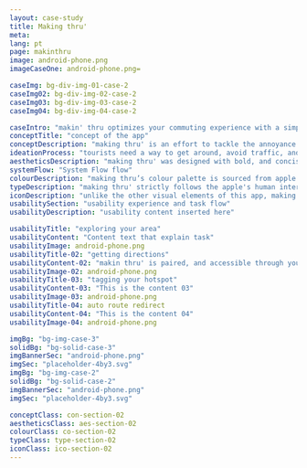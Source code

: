 ```yaml
---
layout: case-study
title: Making thru'
meta:
lang: pt
page: makinthru
image: android-phone.png
imageCaseOne: android-phone.png=

caseImg: bg-div-img-01-case-2
caseImg02: bg-div-img-02-case-2
caseImg03: bg-div-img-03-case-2
caseImg04: bg-div-img-04-case-2

caseIntro: "makin' thru optimizes your commuting experience with a simple and intuitive interface. it provides instant rerouting to help you avoid traffic. overviews traffic alerts, construction zones, crashes and hazards to avoid on the road. gas-pricing tips to help you find the cheapest gas on your way. offline navigation and directions guide is offered without the use of internet. this app was developed to better assist your making thru' of the day"
conceptTitle: "concept of the app"
conceptDescription: "making thru' is an effort to tackle the annoyance that comes when traveling, not being able to use cel service to get through the city. making thru' was created to be both tangible and intuitive to better your navigating experience"
ideationProcess: "tourists need a way to get around, avoid traffic, and find hotspots without the need of internet or constant use of cellular data. They also need a way to be able to bookmark their favourite spots around the city to reference back to them whenever they want."
aestheticsDescription: "making thru' was designed with bold, and concise visual elements and a simple app flow so users can get to where they want to even in remote areas"
systemFlow: "System Flow flow"
colourDescription: "making thru’s colour palette is sourced from apple's material kit and is inspired by . The primary colours of dark purple and different tints blue set a subdued and serious tone while the pink accent colour adds a sense of vibrancy and excitement."
typeDescription: "making thru' strictly follows the apple's human interface typography guidelines. san franscisco is the standard typeface for apple ios, and it's a legible and consistent sans-serif typeface"
iconDescription: "unlike the other visual elements of this app, making thru carries it's own authentic iconography. these icons were designed to be equally structured and consistent with the rest of the app's design"
usabilitySection: "usability experience and task flow"
usabilityDescription: "usability content inserted here"

usabilityTitle: "exploring your area"
usabilityContent: "Content text that explain task"
usabilityImage: android-phone.png
usabilityTitle-02: "getting directions"
usabilityContent-02: "makin thru' is paired, and accessible through your watch."
usabilityImage-02: android-phone.png
usabilityTitle-03: "tagging your hotspot"
usabilityContent-03: "This is the content 03"
usabilityImage-03: android-phone.png
usabilityTitle-04: auto route redirect
usabilityContent-04: "This is the content 04"
usabilityImage-04: android-phone.png

imgBg: "bg-img-case-3"
solidBg: "bg-solid-case-3"
imgBannerSec: "android-phone.png"
imgSec: "placeholder-4by3.svg"
imgBg: "bg-img-case-2"
solidBg: "bg-solid-case-2"
imgBannerSec: "android-phone.png"
imgSec: "placeholder-4by3.svg"

conceptClass: con-section-02
aestheticsClass: aes-section-02
colourClass: co-section-02
typeClass: type-section-02
iconClass: ico-section-02
---
```


